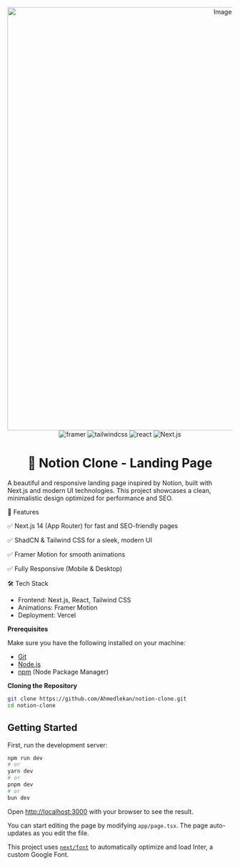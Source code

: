 <div align="center">
  <br />
       <img width="948" alt="Image" src="https://github.com/user-attachments/assets/51464929-4207-48a2-8410-f596dc67363e" />
    </a>
  <br />

  <div>
    <img src="https://img.shields.io/badge/-Framer-black?style=for-the-badge&logoColor=white&logo=framer&color=0055FF" alt="framer" />
    <img src="https://img.shields.io/badge/-Tailwind_CSS-black?style=for-the-badge&logoColor=white&logo=tailwindcss&color=06B6D4" alt="tailwindcss" />
    <img src="https://img.shields.io/badge/-React-black?style=for-the-badge&logoColor=white&logo=react&color=61DAFB" alt="react" />
    <img src="https://img.shields.io/badge/-Next.js-black?style=for-the-badge&logoColor=white&logo=next.js&color=000000" alt="Next.js" />
  </div>
</div>

<h1 align="center"> 🚀 Notion Clone - Landing Page </h1>

A beautiful and responsive landing page inspired by Notion, built with Next.js and modern UI technologies. This project showcases a clean, minimalistic design optimized for performance and SEO.


🌟 Features

✅ Next.js 14 (App Router) for fast and SEO-friendly pages

✅ ShadCN & Tailwind CSS for a sleek, modern UI

✅ Framer Motion for smooth animations

✅ Fully Responsive (Mobile & Desktop)


🛠️ Tech Stack

- Frontend: Next.js, React, Tailwind CSS
- Animations: Framer Motion
- Deployment: Vercel

**Prerequisites**

Make sure you have the following installed on your machine:

- [Git](https://git-scm.com/)
- [Node.js](https://nodejs.org/en)
- [npm](https://www.npmjs.com/) (Node Package Manager)


**Cloning the Repository**

```bash
git clone https://github.com/Ahmedlekan/notion-clone.git
cd notion-clone
```

## Getting Started

First, run the development server:

```bash
npm run dev
# or
yarn dev
# or
pnpm dev
# or
bun dev
```

Open [http://localhost:3000](http://localhost:3000) with your browser to see the result.

You can start editing the page by modifying `app/page.tsx`. The page auto-updates as you edit the file.

This project uses [`next/font`](https://nextjs.org/docs/basic-features/font-optimization) to automatically optimize and load Inter, a custom Google Font.
